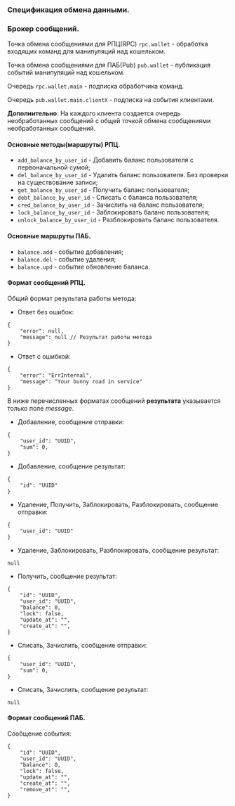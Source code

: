 ### Спецификация обмена данными.
### Брокер сообщений.
Точка обмена сообщениями для РПЦ(RPC) `rpc.wallet` - обработка входящих команд для манипуляций над кошельком.

Точка обмена сообщениями для ПАБ(Pub) `pub.wallet` - публикация событий манипуляций над кошельком.

Очередь `rpc.wallet.main` - подписка обработчика команд.

Очередь `pub.wallet.main.clientX` - подписка на события клиентами.

**Дополнительно**:
На каждого клиента создается очередь необработанных сообщений c общей точкой обмена сообщениями необработанных сообщений.

#### Основные методы(маршруты) РПЦ.
- `add_balance_by_user_id` - Добавить баланс пользователя с первоначальной сумой;
- `del_balance_by_user_id` - Удалить баланс пользователя. Без проверки на существование записи;
- `get_balance_by_user_id` - Получить баланс пользователя;
- `debt_balance_by_user_id` - Списать с баланса пользователя;
- `cred_balance_by_user_id` - Зачислить на баланс пользователя;
- `lock_balance_by_user_id` - Заблокировать баланс пользователя;
- `unlock_balance_by_user_id` - Разблокировать баланс пользователя.

#### Основные маршруты ПАБ.
- `balance.add` - событие добавления;
- `balance.del` - событие удаления;
- `balance.upd` - событие обновление баланса.

#### Формат сообщений РПЦ.
Общий формат результата работы метода:
- Ответ без ошибок:
```json5
{
	"error": null,
	"message": null // Результат работы метода
}
```
- Ответ с ошибкой:
```json5
{
	"error": "ErrInternal",
	"message": "Your bunny road in service"
}
```

В ниже перечисленных форматах сообщений **результата** указывается только поле *message*.

- Добавление, сообщение отправки:
```json5
{
	"user_id": "UUID",
	"sum": 0,
}
```
- Добавление, сообщение результат:
```json5
{
	"id": "UUID"
}
```
- Удаление, Получить, Заблокировать, Разблокировать, сообщение отправки:
```json5
{
	"user_id": "UUID"
}
```

- Удаление, Заблокировать, Разблокировать, сообщение результат:
```json5
null
```

- Получить, сообщение результат:
```json5
{
	"id": "UUID",
	"user_id": "UUID",
	"balance": 0,
	"lock": false,
	"update_at": "", 
	"create_at": "",
}
```
- Списать, Зачислить, сообщение отправки:
```json5
{
	"user_id": "UUID",
	"sum": 0,
}
```
- Списать, Зачислить, сообщение результат:
```json5
null
```

#### Формат сообщений ПАБ.
Сообщение события:
```json5
{
	"id": "UUID",
	"user_id": "UUID",
	"balance": 0,
	"lock": false,
	"update_at": "", 
	"create_at": "",
    "remove_at": "",
}
```
